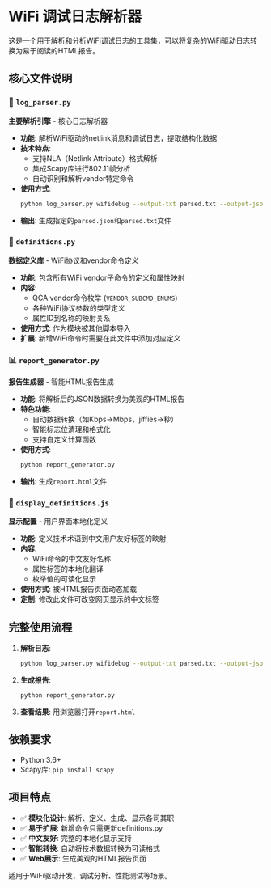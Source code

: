 # WiFi 调试日志解析器

这是一个用于解析和分析WiFi调试日志的工具集，可以将复杂的WiFi驱动日志转换为易于阅读的HTML报告。

## 核心文件说明

### 📄 `log_parser.py`
**主要解析引擎** - 核心日志解析器

- **功能**: 解析WiFi驱动的netlink消息和调试日志，提取结构化数据
- **技术特点**: 
  - 支持NLA（Netlink Attribute）格式解析
  - 集成Scapy库进行802.11帧分析
  - 自动识别和解析vendor特定命令
- **使用方式**: 
  ```bash
  python log_parser.py wifidebug --output-txt parsed.txt --output-json parsed.json
  ```
- **输出**: 生成指定的`parsed.json`和`parsed.txt`文件

### 🎯 `definitions.py`
**数据定义库** - WiFi协议和vendor命令定义

- **功能**: 包含所有WiFi vendor子命令的定义和属性映射
- **内容**: 
  - QCA vendor命令枚举 (`VENDOR_SUBCMD_ENUMS`)
  - 各种WiFi协议参数的类型定义
  - 属性ID到名称的映射关系
- **使用方式**: 作为模块被其他脚本导入
- **扩展**: 新增WiFi命令时需要在此文件中添加对应定义

### 📊 `report_generator.py`
**报告生成器** - 智能HTML报告生成

- **功能**: 将解析后的JSON数据转换为美观的HTML报告
- **特色功能**:
  - 自动数据转换（如Kbps→Mbps，jiffies→秒）
  - 智能标志位清理和格式化
  - 支持自定义计算函数
- **使用方式**:
  ```bash
  python report_generator.py
  ```
- **输出**: 生成`report.html`文件

### 🎨 `display_definitions.js`
**显示配置** - 用户界面本地化定义

- **功能**: 定义技术术语到中文用户友好标签的映射
- **内容**:
  - WiFi命令的中文友好名称
  - 属性标签的本地化翻译
  - 枚举值的可读化显示
- **使用方式**: 被HTML报告页面动态加载
- **定制**: 修改此文件可改变网页显示的中文标签

## 完整使用流程

1. **解析日志**:
   ```bash
   python log_parser.py wifidebug --output-txt parsed.txt --output-json parsed.json
   ```

2. **生成报告**:
   ```bash
   python report_generator.py
   ```

3. **查看结果**: 用浏览器打开`report.html`

## 依赖要求

- Python 3.6+
- Scapy库: `pip install scapy`

## 项目特点

- ✅ **模块化设计**: 解析、定义、生成、显示各司其职
- ✅ **易于扩展**: 新增命令只需更新definitions.py
- ✅ **中文友好**: 完整的本地化显示支持
- ✅ **智能转换**: 自动将技术数据转换为可读格式
- ✅ **Web展示**: 生成美观的HTML报告页面

适用于WiFi驱动开发、调试分析、性能测试等场景。
